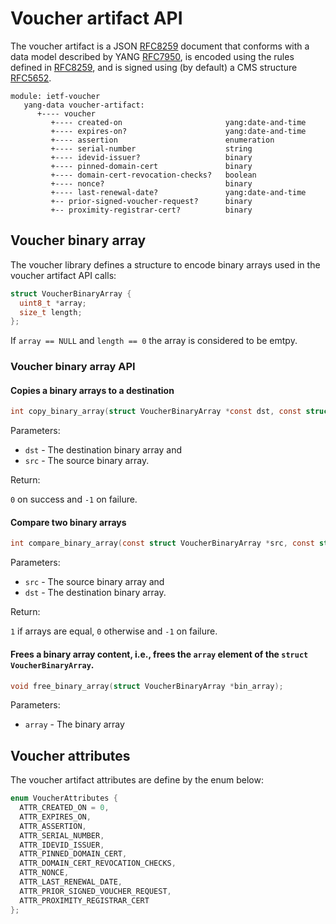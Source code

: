 # Voucher artifact API

 The voucher artifact is a JSON [RFC8259](https://www.rfc-editor.org/rfc/rfc8259) document that conforms with
 a data model described by YANG [RFC7950](https://www.rfc-editor.org/rfc/rfc7950), is encoded using the rules
 defined in [RFC8259](https://www.rfc-editor.org/rfc/rfc8259), and is signed using (by default) a CMS
 structure [RFC5652](https://www.rfc-editor.org/rfc/rfc5652).

 ```yang
 module: ietf-voucher
    yang-data voucher-artifact:
       +---- voucher
          +---- created-on                       yang:date-and-time
          +---- expires-on?                      yang:date-and-time
          +---- assertion                        enumeration
          +---- serial-number                    string
          +---- idevid-issuer?                   binary
          +---- pinned-domain-cert               binary
          +---- domain-cert-revocation-checks?   boolean
          +---- nonce?                           binary
          +---- last-renewal-date?               yang:date-and-time
          +-- prior-signed-voucher-request?      binary
          +-- proximity-registrar-cert?          binary
 ```

## Voucher binary array
The voucher library defines a structure to encode binary arrays used in the voucher artifact API calls:
```c
struct VoucherBinaryArray {
  uint8_t *array;
  size_t length;
};
```
If `array == NULL` and `length == 0` the array is considered to be emtpy.

### Voucher binary array API

#### Copies a binary arrays to a destination

```c
int copy_binary_array(struct VoucherBinaryArray *const dst, const struct VoucherBinaryArray *src);
```
Parameters:
* `dst` - The destination binary array and
* `src` - The source binary array.

Return:

`0` on success and `-1` on failure.

#### Compare two binary arrays

```c
int compare_binary_array(const struct VoucherBinaryArray *src, const struct VoucherBinaryArray *dst);
```
Parameters:
* `src` - The source binary array and
* `dst` - The destination binary array.

Return:

`1` if arrays are equal, `0` otherwise and `-1` on failure.

#### Frees a binary array content, i.e., frees the `array` element of the `struct VoucherBinaryArray`.

```c
void free_binary_array(struct VoucherBinaryArray *bin_array);
```
Parameters:
* `array` - The binary array

## Voucher attributes

The voucher artifact attributes are define by the enum below:
```c
enum VoucherAttributes {
  ATTR_CREATED_ON = 0,
  ATTR_EXPIRES_ON,
  ATTR_ASSERTION,
  ATTR_SERIAL_NUMBER,
  ATTR_IDEVID_ISSUER,
  ATTR_PINNED_DOMAIN_CERT,
  ATTR_DOMAIN_CERT_REVOCATION_CHECKS,
  ATTR_NONCE,
  ATTR_LAST_RENEWAL_DATE,
  ATTR_PRIOR_SIGNED_VOUCHER_REQUEST,
  ATTR_PROXIMITY_REGISTRAR_CERT
};
```
